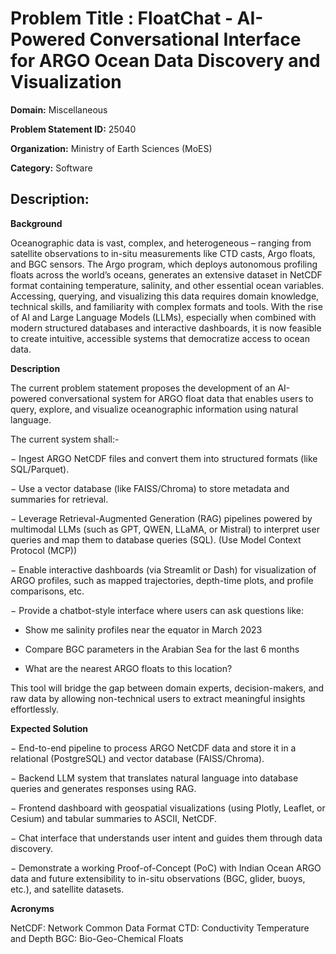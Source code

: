 # **Problem Title  :** FloatChat - AI-Powered Conversational Interface for ARGO Ocean Data Discovery and Visualization
**Domain:**  	Miscellaneous

**Problem Statement ID:** 25040

**Organization:**  Ministry of Earth Sciences (MoES)

**Category:** Software

## **Description:** 	

**Background**

Oceanographic data is vast, complex, and heterogeneous – ranging from satellite observations to in-situ measurements like CTD casts, Argo floats, and BGC sensors. The Argo program, which deploys autonomous profiling floats across the world’s oceans, generates an extensive dataset in NetCDF format containing temperature, salinity, and other essential ocean variables. Accessing, querying, and visualizing this data requires domain knowledge, technical skills, and familiarity with complex formats and tools. With the rise of AI and Large Language Models (LLMs), especially when combined with modern structured databases and interactive dashboards, it is now feasible to create intuitive, accessible systems that democratize access to ocean data.

**Description**

The current problem statement proposes the development of an AI-powered conversational system for ARGO float data that enables users to query, explore, and visualize oceanographic information using natural language.

The current system shall:-


− Ingest ARGO NetCDF files and convert them into structured formats (like SQL/Parquet).

− Use a vector database (like FAISS/Chroma) to store metadata and summaries for retrieval.

− Leverage Retrieval-Augmented Generation (RAG) pipelines powered by multimodal LLMs (such as GPT, QWEN, LLaMA, or Mistral) to interpret user queries and map them to database queries (SQL). (Use Model Context Protocol (MCP))

− Enable interactive dashboards (via Streamlit or Dash) for visualization of ARGO profiles, such as mapped trajectories, depth-time plots, and profile comparisons, etc.

− Provide a chatbot-style interface where users can ask questions like:
 
  - Show me salinity profiles near the equator in March 2023
 
  - Compare BGC parameters in the Arabian Sea for the last 6 months
 
  - What are the nearest ARGO floats to this location?

This tool will bridge the gap between domain experts, decision-makers, and raw data by allowing non-technical users to extract meaningful insights effortlessly.

**Expected Solution**

− End-to-end pipeline to process ARGO NetCDF data and store it in a relational (PostgreSQL) and vector database (FAISS/Chroma).

− Backend LLM system that translates natural language into database queries and generates responses using RAG.

− Frontend dashboard with geospatial visualizations (using Plotly, Leaflet, or Cesium) and tabular summaries to ASCII, NetCDF.

− Chat interface that understands user intent and guides them through data discovery.

− Demonstrate a working Proof-of-Concept (PoC) with Indian Ocean ARGO data and future extensibility to in-situ observations (BGC, glider, buoys, etc.), and satellite datasets.

**Acronyms**

NetCDF: Network Common Data Format
CTD: Conductivity Temperature and Depth
BGC: Bio-Geo-Chemical Floats